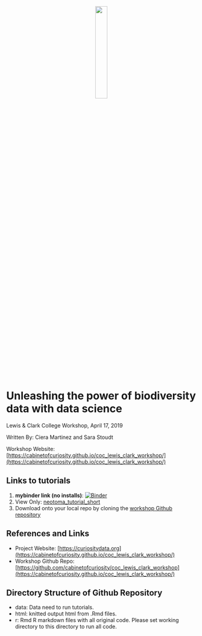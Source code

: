 <div style="text-align:center"><img src ="http://curiositydata.org/assets/img/cabinetIcon-01.png" width="25%" height="25%"/></div>

# Unleashing the power of biodiversity data with data science
Lewis & Clark College Workshop, April 17, 2019

Written By: Ciera Martinez and Sara Stoudt

Workshop Website: [https://cabinetofcuriosity.github.io/coc_lewis_clark_workshop/](https://cabinetofcuriosity.github.io/coc_lewis_clark_workshop/)

## Links to tutorials

1. **mybinder link (no installs)**: [![Binder](https://mybinder.org/badge_logo.svg)](https://mybinder.org/v2/gh/iamciera/binderfastest/master?urlpath=rstudio) 
2. View Only: [neotoma_tutorial_short](html/neotoma_tutorial_short.html)
3. Download onto your local repo by cloning the [workshop Github repository](https://github.com/cabinetofcuriosity/coc_lewis_clark_workshop)

## References and Links

- Project Website: [https://curiositydata.org](https://cabinetofcuriosity.github.io/coc_lewis_clark_workshop/)
- Workshop Github Repo: [https://github.com/cabinetofcuriosity/coc_lewis_clark_workshop](https://cabinetofcuriosity.github.io/coc_lewis_clark_workshop/)

Directory Structure of Github Repository
---------------------

- data: Data need to run tutorials. 
- html: knitted output html from .Rmd files.
- r: Rmd R markdown files with all original code. Please set working directory to this directory to run all code.
